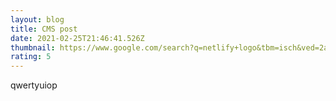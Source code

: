 ```yaml
---
layout: blog
title: CMS post
date: 2021-02-25T21:46:41.526Z
thumbnail: https://www.google.com/search?q=netlify+logo&tbm=isch&ved=2ahUKEwiM0LaR_4XvAhWsDWMBHdKwB0sQ2-cCegQIABAA&oq=netlify+logo&gs_lcp=CgNpbWcQAzIECAAQQzIECAAQQzIECAAQQzICCAAyBggAEAgQHjIECAAQGDoFCAAQsQM6CAgAELEDEIMBOgcIABCxAxBDUPBSWMJpYNxraAJwAHgAgAFOiAH2BpIBAjEzmAEAoAEBqgELZ3dzLXdpei1pbWewAQDAAQE&sclient=img&ei=ZBg4YIyOB6ybjLsP0uGe2AQ&bih=578&biw=1280&rlz=1C1CHBF_en-GBGB801GB801#imgrc=Lj-o8rOa2ljuDM
rating: 5
---
```

qwertyuiop